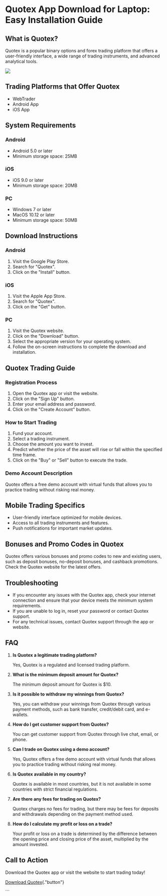 # Quotex App Download for Laptop: Easy Installation Guide

## What is Quotex?

Quotex is a popular binary options and forex trading platform that
offers a user-friendly interface, a wide range of trading instruments,
and advanced analytical tools.

[![](https://static.quotex.io/files/1_en/300_250.jpg)](https://traff.sbs/brokerqxsignupf)

## Trading Platforms that Offer Quotex

-   WebTrader
-   Android App
-   iOS App

## System Requirements

### Android

-   Android 5.0 or later
-   Minimum storage space: 25MB

### iOS

-   iOS 9.0 or later
-   Minimum storage space: 20MB

### PC

-   Windows 7 or later
-   MacOS 10.12 or later
-   Minimum storage space: 50MB

## Download Instructions

### Android

1.  Visit the Google Play Store.
2.  Search for "Quotex".
3.  Click on the "Install" button.

### iOS

1.  Visit the Apple App Store.
2.  Search for "Quotex".
3.  Click on the "Get" button.

### PC

1.  Visit the Quotex website.
2.  Click on the "Download" button.
3.  Select the appropriate version for your operating system.
4.  Follow the on-screen instructions to complete the download and
    installation.

## Quotex Trading Guide

### Registration Process

1.  Open the Quotex app or visit the website.
2.  Click on the "Sign Up" button.
3.  Enter your email address and password.
4.  Click on the "Create Account" button.

### How to Start Trading

1.  Fund your account.
2.  Select a trading instrument.
3.  Choose the amount you want to invest.
4.  Predict whether the price of the asset will rise or fall within the
    specified time frame.
5.  Click on the "Buy" or "Sell" button to execute the
    trade.

### Demo Account Description

Quotex offers a free demo account with virtual funds that allows you to
practice trading without risking real money.

## Mobile Trading Specifics

-   User-friendly interface optimized for mobile devices.
-   Access to all trading instruments and features.
-   Push notifications for important market updates.

## Bonuses and Promo Codes in Quotex

Quotex offers various bonuses and promo codes to new and existing users,
such as deposit bonuses, no-deposit bonuses, and cashback promotions.
Check the Quotex website for the latest offers.

## Troubleshooting

-   If you encounter any issues with the Quotex app, check your internet
    connection and ensure that your device meets the minimum system
    requirements.
-   If you are unable to log in, reset your password or contact Quotex
    support.
-   For any technical issues, contact Quotex support through the app or
    website.

## FAQ

1.  **Is Quotex a legitimate trading platform?**

    Yes, Quotex is a regulated and licensed trading platform.

2.  **What is the minimum deposit amount for Quotex?**

    The minimum deposit amount for Quotex is \$10.

3.  **Is it possible to withdraw my winnings from Quotex?**

    Yes, you can withdraw your winnings from Quotex through various
    payment methods, such as bank transfer, credit/debit card, and
    e-wallets.

4.  **How do I get customer support from Quotex?**

    You can get customer support from Quotex through live chat, email,
    or phone.

5.  **Can I trade on Quotex using a demo account?**

    Yes, Quotex offers a free demo account with virtual funds that
    allows you to practice trading without risking real money.

6.  **Is Quotex available in my country?**

    Quotex is available in most countries, but it is not available in
    some countries with strict financial regulations.

7.  **Are there any fees for trading on Quotex?**

    Quotex charges no fees for trading, but there may be fees for
    deposits and withdrawals depending on the payment method used.

8.  **How do I calculate my profit or loss on a trade?**

    Your profit or loss on a trade is determined by the difference
    between the opening price and closing price of the asset, multiplied
    by the amount invested.

## Call to Action

Download the Quotex app or visit the website to start trading today!

[Download
Quotex](\%22https://traff.sbs/quotexonelink\%22){."button"}

\`\`\`

